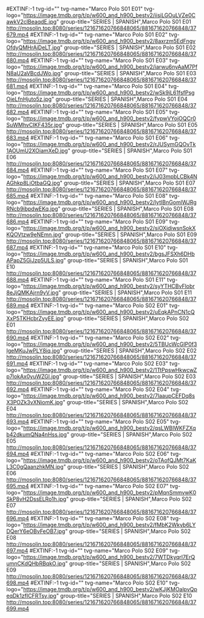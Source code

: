 
#EXTINF:-1 tvg-id="" tvg-name="Marco Polo S01 E01" tvg-logo="https://image.tmdb.org/t/p/w600_and_h900_bestv2/iisiLGOuLVZe0CawkV2clBeaqdE.jpg" group-title="SERIES | SPANISH",Marco Polo S01 E01
http://mosolin.top:8080/series/121671620766848065/881671620766848/37679.mp4
#EXTINF:-1 tvg-id="" tvg-name="Marco Polo S01 E02" tvg-logo="https://image.tmdb.org/t/p/w600_and_h900_bestv2/8axrzm5EdFngvOfdyQMHrAiDeLT.jpg" group-title="SERIES | SPANISH",Marco Polo S01 E02
http://mosolin.top:8080/series/121671620766848065/881671620766848/37680.mp4
#EXTINF:-1 tvg-id="" tvg-name="Marco Polo S01 E03" tvg-logo="https://image.tmdb.org/t/p/w600_and_h900_bestv2/iarwu6nyAaM7PfN8aU2aVBcdJWo.jpg" group-title="SERIES | SPANISH",Marco Polo S01 E03
http://mosolin.top:8080/series/121671620766848065/881671620766848/37681.mp4
#EXTINF:-1 tvg-id="" tvg-name="Marco Polo S01 E04" tvg-logo="https://image.tmdb.org/t/p/w600_and_h900_bestv2/wSk9iL61fsfPsgOjeLfnHjuto5z.jpg" group-title="SERIES | SPANISH",Marco Polo S01 E04
http://mosolin.top:8080/series/121671620766848065/881671620766848/37682.mp4
#EXTINF:-1 tvg-id="" tvg-name="Marco Polo S01 E05" tvg-logo="https://image.tmdb.org/t/p/w600_and_h900_bestv2/fypwVYojOQCr0SuWMhvCIKF435r.jpg" group-title="SERIES | SPANISH",Marco Polo S01 E05
http://mosolin.top:8080/series/121671620766848065/881671620766848/37683.mp4
#EXTINF:-1 tvg-id="" tvg-name="Marco Polo S01 E06" tvg-logo="https://image.tmdb.org/t/p/w600_and_h900_bestv2/rJUSymGQOvTk1AOUmU2XOiamXeD.jpg" group-title="SERIES | SPANISH",Marco Polo S01 E06
http://mosolin.top:8080/series/121671620766848065/881671620766848/37684.mp4
#EXTINF:-1 tvg-id="" tvg-name="Marco Polo S01 E07" tvg-logo="https://image.tmdb.org/t/p/w600_and_h900_bestv2/iJ03mpbLCBk4NAGhkp8LjOtbaGQ.jpg" group-title="SERIES | SPANISH",Marco Polo S01 E07
http://mosolin.top:8080/series/121671620766848065/881671620766848/37685.mp4
#EXTINF:-1 tvg-id="" tvg-name="Marco Polo S01 E08" tvg-logo="https://image.tmdb.org/t/p/w600_and_h900_bestv2/lytIBnGomlWJRgRNcb9ibpdwEKq.jpg" group-title="SERIES | SPANISH",Marco Polo S01 E08
http://mosolin.top:8080/series/121671620766848065/881671620766848/37686.mp4
#EXTINF:-1 tvg-id="" tvg-name="Marco Polo S01 E09" tvg-logo="https://image.tmdb.org/t/p/w600_and_h900_bestv2/siOXjdiwsnSokXKQOVtzw9eNEmn.jpg" group-title="SERIES | SPANISH",Marco Polo S01 E09
http://mosolin.top:8080/series/121671620766848065/881671620766848/37687.mp4
#EXTINF:-1 tvg-id="" tvg-name="Marco Polo S01 E10" tvg-logo="https://image.tmdb.org/t/p/w600_and_h900_bestv2/bgsJFSXh6DHbAPapZ5GiJzp5ULS.jpg" group-title="SERIES | SPANISH",Marco Polo S01 E10
http://mosolin.top:8080/series/121671620766848065/881671620766848/37688.mp4
#EXTINF:-1 tvg-id="" tvg-name="Marco Polo S01 E11" tvg-logo="https://image.tmdb.org/t/p/w600_and_h900_bestv2/syYTHCBvFlobr8eJjQMKAjrn9yV.jpg" group-title="SERIES | SPANISH",Marco Polo S01 E11
http://mosolin.top:8080/series/121671620766848065/881671620766848/37689.mp4
#EXTINF:-1 tvg-id="" tvg-name="Marco Polo S02 E01" tvg-logo="https://image.tmdb.org/t/p/w600_and_h900_bestv2/uEqkAPnCN1cQXxP5TKHcbrZvyEE.jpg" group-title="SERIES | SPANISH",Marco Polo S02 E01
http://mosolin.top:8080/series/121671620766848065/881671620766848/37690.mp4
#EXTINF:-1 tvg-id="" tvg-name="Marco Polo S02 E02" tvg-logo="https://image.tmdb.org/t/p/w600_and_h900_bestv2/5TBUcWcGIP0f3IgeMKuJwPLY8iq.jpg" group-title="SERIES | SPANISH",Marco Polo S02 E02
http://mosolin.top:8080/series/121671620766848065/881671620766848/37691.mp4
#EXTINF:-1 tvg-id="" tvg-name="Marco Polo S02 E03" tvg-logo="https://image.tmdb.org/t/p/w600_and_h900_bestv2/1TtPpswHkwcwZp7lokAx0yuWZGl.jpg" group-title="SERIES | SPANISH",Marco Polo S02 E03
http://mosolin.top:8080/series/121671620766848065/881671620766848/37692.mp4
#EXTINF:-1 tvg-id="" tvg-name="Marco Polo S02 E04" tvg-logo="https://image.tmdb.org/t/p/w600_and_h900_bestv2/7laaupCEFDq8sX3POZk3vXNiomK.jpg" group-title="SERIES | SPANISH",Marco Polo S02 E04
http://mosolin.top:8080/series/121671620766848065/881671620766848/37693.mp4
#EXTINF:-1 tvg-id="" tvg-name="Marco Polo S02 E05" tvg-logo="https://image.tmdb.org/t/p/w600_and_h900_bestv2/qsLWBlWKFZXqb42dkumQNa4nHss.jpg" group-title="SERIES | SPANISH",Marco Polo S02 E05
http://mosolin.top:8080/series/121671620766848065/881671620766848/37694.mp4
#EXTINF:-1 tvg-id="" tvg-name="Marco Polo S02 E06" tvg-logo="https://image.tmdb.org/t/p/w600_and_h900_bestv2/oTAofQJMt7KaKL3C0gQaanzhkMN.jpg" group-title="SERIES | SPANISH",Marco Polo S02 E06
http://mosolin.top:8080/series/121671620766848065/881671620766848/37695.mp4
#EXTINF:-1 tvg-id="" tvg-name="Marco Polo S02 E07" tvg-logo="https://image.tmdb.org/t/p/w600_and_h900_bestv2/pMqnSmmvwK0SkP8vH2DssELRo1h.jpg" group-title="SERIES | SPANISH",Marco Polo S02 E07
http://mosolin.top:8080/series/121671620766848065/881671620766848/37696.mp4
#EXTINF:-1 tvg-id="" tvg-name="Marco Polo S02 E08" tvg-logo="https://image.tmdb.org/t/p/w600_and_h900_bestv2/fMbK2Wkyb6LYDQerY6eOBvFeOB7.jpg" group-title="SERIES | SPANISH",Marco Polo S02 E08
http://mosolin.top:8080/series/121671620766848065/881671620766848/37697.mp4
#EXTINF:-1 tvg-id="" tvg-name="Marco Polo S02 E09" tvg-logo="https://image.tmdb.org/t/p/w600_and_h900_bestv2/7WTDkyqrl7ErQumnCKdQHbRBqkO.jpg" group-title="SERIES | SPANISH",Marco Polo S02 E09
http://mosolin.top:8080/series/121671620766848065/881671620766848/37698.mp4
#EXTINF:-1 tvg-id="" tvg-name="Marco Polo S02 E10" tvg-logo="https://image.tmdb.org/t/p/w600_and_h900_bestv2/wKJjKMOalpvQpeqDk1zfICFRTsy.jpg" group-title="SERIES | SPANISH",Marco Polo S02 E10
http://mosolin.top:8080/series/121671620766848065/881671620766848/37699.mp4
